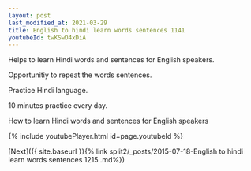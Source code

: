 ```yaml
---
layout: post
last_modified_at: 2021-03-29
title: English to hindi learn words sentences 1141 
youtubeId: twKSwD4xDiA
---
```

 
 
Helps to learn Hindi words and sentences for English speakers.

Opportunitiy to repeat the words sentences. 

Practice Hindi language. 
 
10 minutes practice every day. 
 
How to learn Hindi words and sentences for English speakers 
 
{% include youtubePlayer.html id=page.youtubeId %}
 
 
[Next]({{ site.baseurl }}{% link  split2/_posts/2015-07-18-English to hindi learn words sentences 1215 .md%})
 
